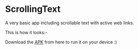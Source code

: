 # ScrollingText
A very basic app including scrollable text with active web links.

This is how it looks:-

Download the [APK]() from here to run it on your device :)
